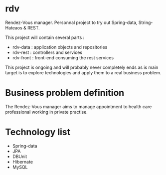 rdv
===

Rendez-Vous manager. Personnal project to try out Spring-data, String-Hateaos & REST.

This project will contain several parts :

- rdv-data : application objects and repositories
- rdv-rest : controllers and services 
- rdv-front : front-end consuming the rest services

This project is ongoing and will probably never completely ends as is main target 
is to explore technologies and apply them to a real business problem.

Business problem definition
===

The Rendez-Vous manager aims to manage appointment to health care professional working in private practise.

Technology list
===
- Spring-data
- JPA
- DBUnit
- Hibernate
- MySQL
